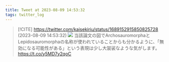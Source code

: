 ```yaml
---
title: Tweet at 2023-08-09 14:53:32
tags: twitter_log
---
```


> [!CITE] https://twitter.com/kaisekiriu/status/1689152915850825728 (2023-08-09 14:53:32)
> ![](https://twitter.com/kaisekiriu/status/1689152915850825728)
> 当該論文の図でArchosauromorphaとLepidosauromorphaの名称が使われていることからも分かるように、「無効になる可能性がある」という表現は少し大袈裟なような気がします。
> https://t.co/y5MD7y2qoC
